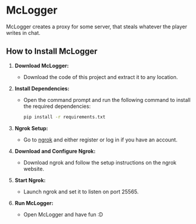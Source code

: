 # McLogger
McLogger creates a proxy for some server, that steals whatever the player writes in chat.

## How to Install McLogger

1. **Download McLogger:**
   - Download the code of this project and extract it to any location.

2. **Install Dependencies:**
   - Open the command prompt and run the following command to install the required dependencies:
     ```bash
     pip install -r requirements.txt
     ```

3. **Ngrok Setup:**
   - Go to [ngrok](https://ngrok.com/) and either register or log in if you have an account.

4. **Download and Configure Ngrok:**
   - Download ngrok and follow the setup instructions on the ngrok website.

5. **Start Ngrok:**
   - Launch ngrok and set it to listen on port 25565.

6. **Run McLogger:**
   - Open McLogger and have fun :D
